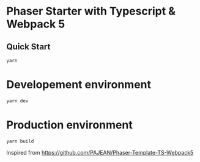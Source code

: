 # Phaser Starter with Typescript & Webpack 5

## Quick Start

```
yarn
```

# Developement environment

```
yarn dev
```

# Production environment

```
yarn build
```

Inspired from https://github.com/PAJEAN/Phaser-Template-TS-Webpack5
